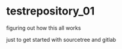 # testrepository_01

figuring out how this all works

just to get started with sourcetree and gitlab
